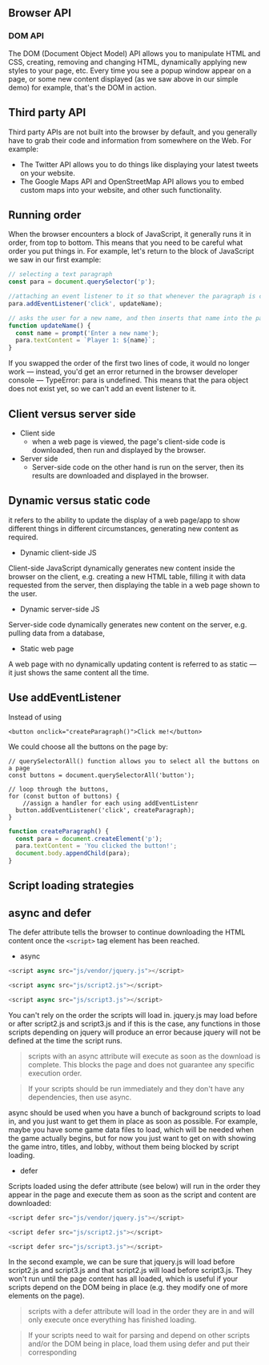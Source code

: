 

## Browser API

### DOM API
The DOM (Document Object Model) API allows you to manipulate HTML and CSS, creating, removing and changing HTML, dynamically applying new styles to your page, etc. Every time you see a popup window appear on a page, or some new content displayed (as we saw above in our simple demo) for example, that's the DOM in action.

## Third party API
Third party APIs are not built into the browser by default, and you generally have to grab their code and information from somewhere on the Web. For example:
- The Twitter API allows you to do things like displaying your latest tweets on your website.
- The Google Maps API and OpenStreetMap API allows you to embed custom maps into your website, and other such functionality.

## Running order
When the browser encounters a block of JavaScript, it generally runs it in order, from top to bottom. This means that you need to be careful what order you put things in. For example, let's return to the block of JavaScript we saw in our first example:

```js
// selecting a text paragraph
const para = document.querySelector('p');

//attaching an event listener to it so that whenever the paragraph is clicked, the updateName() function is run.
para.addEventListener('click', updateName);

// asks the user for a new name, and then inserts that name into the paragraph to update the dispay. 
function updateName() {
  const name = prompt('Enter a new name');
  para.textContent = `Player 1: ${name}`;
}
```

If you swapped the order of the first two lines of code, it would no longer work — instead, you'd get an error returned in the browser developer console — TypeError: para is undefined. This means that the para object does not exist yet, so we can't add an event listener to it.

## Client versus server side
- Client side
    - when a web page is viewed, the page's client-side code is downloaded, then run and displayed by the browser. 
- Server side
    - Server-side code on the other hand is run on the server, then its results are downloaded and displayed in the browser.

## Dynamic versus static code 
it refers to the ability to update the display of a web page/app to show different things in different circumstances, generating new content as required. 

- Dynamic client-side JS

Client-side JavaScript dynamically generates new content inside the browser on the client, e.g. creating a new HTML table, filling it with data requested from the server, then displaying the table in a web page shown to the user. 
- Dynamic server-side JS

Server-side code dynamically generates new content on the server, e.g. pulling data from a database,

- Static web page

A web page with no dynamically updating content is referred to as static — it just shows the same content all the time.

## Use addEventListener
Instead of using
```JS
<button onclick="createParagraph()">Click me!</button>
```
We could choose all the buttons on the page by:
```JS
// querySelectorAll() function allows you to select all the buttons on a page
const buttons = document.querySelectorAll('button');

// loop through the buttons, 
for (const button of buttons) {
    //assign a handler for each using addEventListenr
  button.addEventListener('click', createParagraph);
}
```

```js
function createParagraph() {
  const para = document.createElement('p');
  para.textContent = 'You clicked the button!';
  document.body.appendChild(para);
}
```

## Script loading strategies

## async and defer
The defer attribute tells the browser to continue downloading the HTML content once the ```<script>``` tag element has been reached.

- async
```js
<script async src="js/vendor/jquery.js"></script>

<script async src="js/script2.js"></script>

<script async src="js/script3.js"></script>
```

You can't rely on the order the scripts will load in. jquery.js may load before or after script2.js and script3.js and if this is the case, any functions in those scripts depending on jquery will produce an error because jquery will not be defined at the time the script runs.

> scripts with an async attribute will execute as soon as the download is complete. This blocks the page and does not guarantee any specific execution order.

> If your scripts should be run immediately and they don't have any dependencies, then use async.


async should be used when you have a bunch of background scripts to load in, and you just want to get them in place as soon as possible. For example, maybe you have some game data files to load, which will be needed when the game actually begins, but for now you just want to get on with showing the game intro, titles, and lobby, without them being blocked by script loading.

- defer

Scripts loaded using the defer attribute (see below) will run in the order they appear in the page and execute them as soon as the script and content are downloaded:

```js
<script defer src="js/vendor/jquery.js"></script>

<script defer src="js/script2.js"></script>

<script defer src="js/script3.js"></script>
```
In the second example, we can be sure that jquery.js will load before script2.js and script3.js and that script2.js will load before script3.js. They won't run until the page content has all loaded, which is useful if your scripts depend on the DOM being in place (e.g. they modify one of more elements on the page).

> scripts with a defer attribute will load in the order they are in and will only execute once everything has finished loading.

> If your scripts need to wait for parsing and depend on other scripts and/or the DOM being in place, load them using defer and put their corresponding <script> elements in the order you want the browser to execute them.

